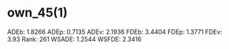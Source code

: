 # own_45(1)

ADEb: 1.8266
ADEp: 0.7135
ADEv: 2.1936
FDEb: 3.4404
FDEp: 1.3771
FDEv: 3.93
Rank: 261
WSADE: 1.2544
WSFDE: 2.3416
